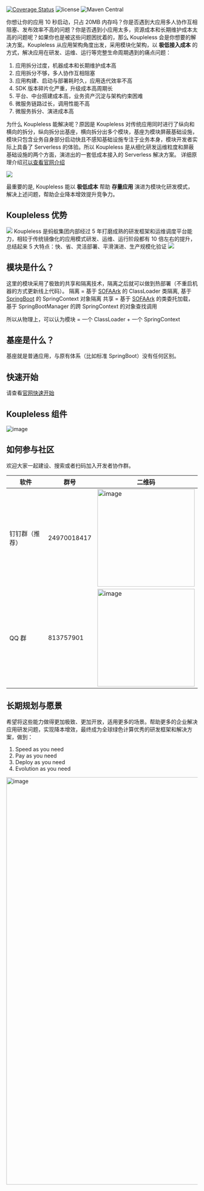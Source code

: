 [![Coverage Status](https://codecov.io/gh/koupleless/koupleless/branch/main/graph/badge.svg)](https://codecov.io/gh/koupleless/koupleless/branch/main/graph/badge.svg)
![license](https://img.shields.io/badge/license-Apache--2.0-green.svg)
![Maven Central](https://img.shields.io/maven-central/v/com.alipay.koupleless/koupleless-runtime)

你想让你的应用 10 秒启动，只占 20MB 内存吗？你是否遇到大应用多人协作互相阻塞、发布效率不高的问题？你是否遇到小应用太多，资源成本和长期维护成本太高的问题呢？如果你也是被这些问题困扰着的，那么 Koupleless 会是你想要的解决方案。Koupleless 从应用架构角度出发，采用模块化架构，以 **极低接入成本** 的方式，解决应用在研发、运维、运行等完整生命周期遇到的痛点问题：

1. 应用拆分过度，机器成本和长期维护成本高
2. 应用拆分不够，多人协作互相阻塞
3. 应用构建、启动与部署耗时久，应用迭代效率不高
4. SDK 版本碎片化严重，升级成本高周期长
5. 平台、中台搭建成本高，业务资产沉淀与架构约束困难
6. 微服务链路过长，调用性能不高
7. 微服务拆分、演进成本高

为什么 Koupleless 能解决呢？原因是 Koupleless 对传统应用同时进行了纵向和横向的拆分，纵向拆分出基座，横向拆分出多个模块，基座为模块屏蔽基础设施，模块只包含业务自身部分启动快且不感知基础设施专注于业务本身，模块开发者实际上具备了 Serverless 的体验。所以 Koupleless 是从细化研发运维粒度和屏蔽基础设施的两个方面，演进出的一套低成本接入的 Serverless 解决方案。
详细原理介绍[可以查看官网介绍](https://koupleless.gitee.io/docs/introduction/architecture/arch-principle/)

![](https://intranetproxy.alipay.com/skylark/lark/0/2023/png/149473/1695131554610-ef5c4a2f-0080-45eb-8fed-55fdf5d827f9.png#clientId=ua84a92a5-30aa-4&from=paste&height=459&id=u7227f759&originHeight=918&originWidth=3714&originalType=binary&ratio=2&rotation=0&showTitle=false&size=309179&status=done&style=none&taskId=u12307968-2a79-4f77-9c78-e976399c60e&title=&width=1857)

最重要的是, Koupleless 能以 **极低成本** 帮助 **存量应用** 演进为模块化研发模式，解决上述问题，帮助企业降本增效提升竞争力。

## Koupleless 优势

![](https://intranetproxy.alipay.com/skylark/lark/0/2023/png/149473/1695180250909-f5eca1b3-c416-4bac-9732-549a9bed8b87.png#clientId=ueb39d37f-ca7b-4&from=paste&height=261&id=u8907b613&originHeight=522&originWidth=2838&originalType=binary&ratio=2&rotation=0&showTitle=false&size=219589&status=done&style=none&taskId=ua4b2bd1b-a75f-4945-abce-68826a43377&title=&width=1419)
Koupleless 是蚂蚁集团内部经过 5 年打磨成熟的研发框架和运维调度平台能力，相较于传统镜像化的应用模式研发、运维、运行阶段都有 10 倍左右的提升，总结起来 5 大特点：快、省、灵活部署、平滑演进、生产规模化验证
![](https://github.com/sofastack/sofa-serverless/assets/3754074/11d1d662-d33b-482b-946b-bf600aeb34da)

## 模块是什么？
这里的模块采用了极致的共享和隔离技术，隔离之后就可以做到热部署（不重启机器的方式更新线上代码）。
隔离 = 基于 [SOFAArk](https://github.com/sofastack/sofa-ark) 的 ClassLoader 类隔离, 基于 [SpringBoot](https://github.com/spring-projects/spring-boot) 的 SpringContext 对象隔离
共享 = 基于 [SOFAArk](https://github.com/sofastack/sofa-ark) 的类委托加载，基于 SpringBootManager 的跨 SpringContext 的对象查找调用 

所以从物理上，可以认为模块 = 一个 ClassLoader + 一个 SpringContext

## 基座是什么？
基座就是普通应用，与原有体系（比如标准 SpringBoot）没有任何区别。

## 快速开始
请查看[官网快速开始](https://koupleless.gitee.io/docs/quick-start/)

## Koupleless 组件

![image](https://github.com/sofastack/sofa-serverless/assets/101314559/995f1e17-f3be-4672-b1b8-c0c041590fb0)

## 如何参与社区
欢迎大家一起建设、搜索或者扫码加入开发者协作群。

|软件|群号|二维码|
|-|-|-|
| 钉钉群（推荐）| 24970018417 | <img width="256" alt="image" src="https://github.com/koupleless/koupleless/assets/3754074/7ba1db74-20c1-43a4-a2ab-d38c99a920cd"> |
| QQ 群 | 813757901 | <img width="256" alt="image" src="https://github.com/koupleless/koupleless/assets/3754074/4445e3b3-dbc9-4761-a578-90c578e21954"> |

## 长期规划与愿景
希望将这些能力做得更加极致、更加开放，适用更多的场景。帮助更多的企业解决应用研发问题，实现降本增效，最终成为全球绿色计算优秀的研发框架和解决方案，做到：

1. Speed as you need
2. Pay as you need
3. Deploy as you need
4. Evolution as you need

<img width="1069" alt="image" src="https://github.com/koupleless/koupleless/assets/3754074/17ebd41d-38c7-46e8-a4ba-b6b8bf8f76dd">
